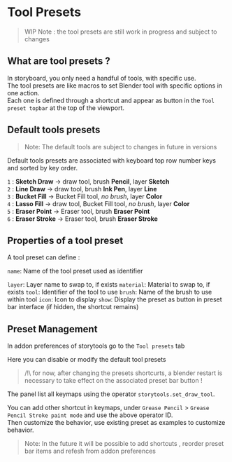 # Tool Presets

> WIP Note : the tool presets are still work in progress and subject to changes

## What are tool presets ?

In storyboard, you only need a handful of tools, with specific use.  
The tool presets are like macros to set Blender tool with specific options in one action.  
Each one is defined through a shortcut and appear as button in the `Tool preset topbar` at the top of the viewport.  

<!-- You can hide the topbar in addon preferences if you're not using it, or used to the associated shortcuts -->

## Default tools presets

> Note: The default tools are subject to changes in future in versions

Default tools presets are associated with keyboard top row number keys and sorted by key order.

`1` : **Sketch Draw** -> draw tool, brush **Pencil**, layer **Sketch**  
`2` : **Line Draw** -> draw tool, brush **Ink Pen**, layer **Line**  
`3` : **Bucket Fill** -> Bucket Fill tool, _no brush_, layer **Color**  
`4` : **Lasso Fill** -> draw tool, Bucket Fill tool, _no brush_, layer **Color**  
`5` : **Eraser Point** -> Eraser tool, brush **Eraser Point**  
`6` : **Eraser Stroke** -> Eraser tool, brush  **Eraser Stroke** 

 <!-- Set Paint mode, (using mode need an ignore function to avoid overwriting shortcuts of other context...)  -->

## Properties of a tool preset

A tool preset can define :

`name`: Name of the tool preset used as identifier
<!-- `mode`: Mode to swap to if specified -->
`layer`: Layer name to swap to, if exists
`material`: Material to swap to, if exists
`tool`: Identifier of the tool to use
`brush`: Name of the brush to use within tool
`icon`: Icon to display
`show`: Display the preset as button in preset bar interface (if hidden, the shortcut remains)
<!-- `order`: The order to display on user interface -->

## Preset Management

In addon preferences of storytools go to the `Tool presets` tab

Here you can disable or modify the default tool presets

> /!\ for now, after changing the presets shortcurts, a blender restart is necessary to take effect on the associated preset bar button !

The panel list all keymaps using the operator `storytools.set_draw_tool`.

You can add other shortcut in keymaps, under `Grease Pencil` > `Grease Pencil Stroke paint mode` and use the above operator ID.  
Then customize the behavior, use existing preset as examples to customize behavior.

> Note: In the future it will be possible to add shortcuts , reorder preset bar items and refesh from addon preferences
